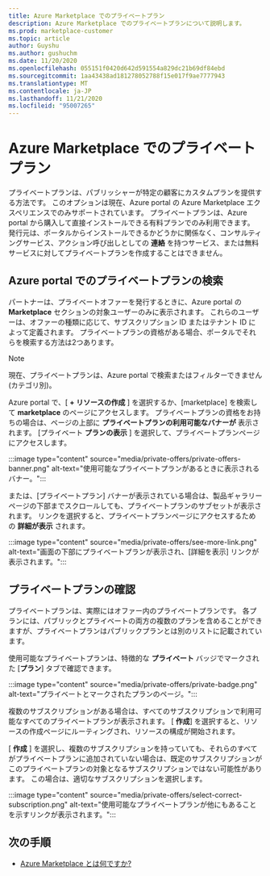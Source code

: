 ```yaml
---
title: Azure Marketplace でのプライベートプラン
description: Azure Marketplace でのプライベートプランについて説明します。
ms.prod: marketplace-customer
ms.topic: article
author: Guyshu
ms.author: gushuchm
ms.date: 11/20/2020
ms.openlocfilehash: 055151f0420d642d591554a829dc21b69df84ebd
ms.sourcegitcommit: 1aa43438ad181278052788f15e017f9ae7777943
ms.translationtype: MT
ms.contentlocale: ja-JP
ms.lasthandoff: 11/21/2020
ms.locfileid: "95007265"
---
```

# <a name="private-offers-in-azure-marketplace"></a>Azure Marketplace でのプライベートプラン

プライベートプランは、パブリッシャーが特定の顧客にカスタムプランを提供する方法です。 このオプションは現在、Azure portal の Azure Marketplace エクスペリエンスでのみサポートされています。 プライベートプランは、Azure portal から購入して直接インストールできる有料プランでのみ利用できます。 発行元は、ポータルからインストールできるかどうかに関係なく、コンサルティングサービス、アクション呼び出しとしての **連絡** を持つサービス、または無料サービスに対してプライベートプランを作成することはできません。

## <a name="find-private-offers-in-the-azure-portal"></a>Azure portal でのプライベートプランの検索

パートナーは、プライベートオファーを発行するときに、Azure portal の **Marketplace** セクションの対象ユーザーのみに表示されます。 これらのユーザーは、オファーの種類に応じて、サブスクリプション ID またはテナント ID によって定義されます。 プライベートプランの資格がある場合、ポータルでそれらを検索する方法は2つあります。

> [!NOTE]
> 現在、プライベートプランは、Azure portal で検索またはフィルターできません (カテゴリ別)。

Azure portal で、[ **+ リソースの作成** ] を選択するか、[marketplace] を検索して **marketplace** のページにアクセスします。 プライベートプランの資格をお持ちの場合は、ページの上部に **プライベートプランの利用可能なバナーが** 表示されます。 [プライベート **プランの表示** ] を選択して、プライベートプランページにアクセスします。

:::image type="content" source="media/private-offers/private-offers-banner.png" alt-text="使用可能なプライベートプランがあるときに表示されるバナー。":::

または、[プライベートプラン] バナーが表示されている場合は、製品ギャラリーページの下部までスクロールしても、プライベートプランのサブセットが表示されます。 リンクを選択すると、プライベートプランページにアクセスするための **詳細が表示** されます。

:::image type="content" source="media/private-offers/see-more-link.png" alt-text="画面の下部にプライベートプランが表示され、[詳細を表示] リンクが表示されます。":::

## <a name="review-private-plans"></a>プライベートプランの確認

プライベートプランは、実際にはオファー内のプライベートプランです。 各プランには、パブリックとプライベートの両方の複数のプランを含めることができますが、プライベートプランはパブリックプランとは別のリストに記載されています。

使用可能なプライベートプランは、特徴的な **プライベート** バッジでマークされた [**プラン**] タブで確認できます。

:::image type="content" source="media/private-offers/private-badge.png" alt-text="プライベートとマークされたプランのページ。":::

複数のサブスクリプションがある場合は、すべてのサブスクリプションで利用可能なすべてのプライベートプランが表示されます。 [ **作成**] を選択すると、リソースの作成ページにルーティングされ、リソースの構成が開始されます。

[ **作成** ] を選択し、複数のサブスクリプションを持っていても、それらのすべてがプライベートプランに追加されていない場合は、既定のサブスクリプションがこのプライベートプランの対象となるサブスクリプションではない可能性があります。 この場合は、適切なサブスクリプションを選択します。

:::image type="content" source="media/private-offers/select-correct-subscription.png" alt-text="使用可能なプライベートプランが他にもあることを示すリンクが表示されます。":::

## <a name="next-steps"></a>次の手順

- [Azure Marketplace とは何ですか?](azure-marketplace-overview.md)
